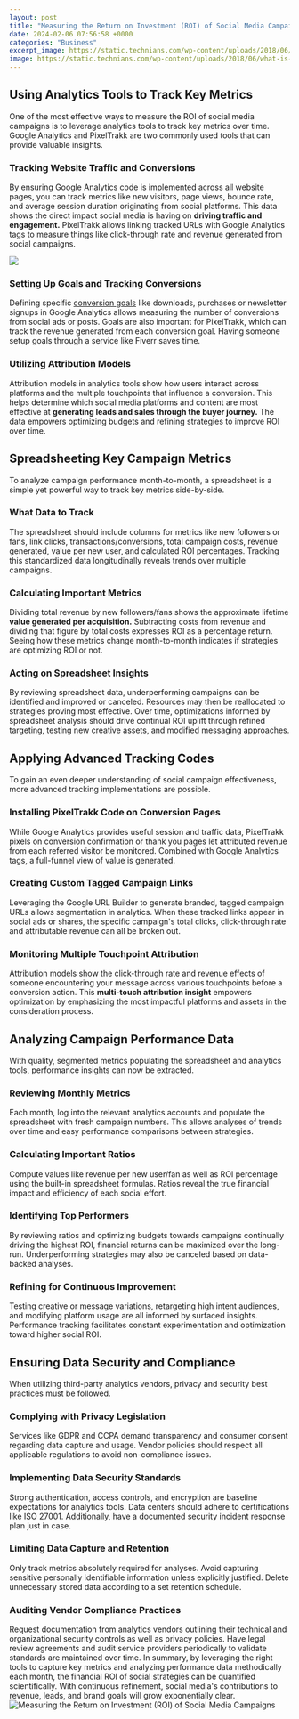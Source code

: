 ```yaml
---
layout: post
title: "Measuring the Return on Investment (ROI) of Social Media Campaigns"
date: 2024-02-06 07:56:58 +0000
categories: "Business"
excerpt_image: https://static.technians.com/wp-content/uploads/2018/06/what-is-roi.jpg?x28918
image: https://static.technians.com/wp-content/uploads/2018/06/what-is-roi.jpg?x28918
---
```


## Using Analytics Tools to Track Key Metrics
One of the most effective ways to measure the ROI of social media campaigns is to leverage analytics tools to track key metrics over time. Google Analytics and PixelTrakk are two commonly used tools that can provide valuable insights. 
### Tracking Website Traffic and Conversions
By ensuring Google Analytics code is implemented across all website pages, you can track metrics like new visitors, page views, bounce rate, and average session duration originating from social platforms. This data shows the direct impact social media is having on **driving traffic and engagement.** PixelTrakk allows linking tracked URLs with Google Analytics tags to measure things like click-through rate and revenue generated from social campaigns. 

![](https://www.brandwatch.com/wp-content/uploads/2015/03/Screen-Shot-2015-03-09-at-5.29.08-PM.png)
### Setting Up Goals and Tracking Conversions
Defining specific [conversion goals](https://yt.io.vn/collection/alcott) like downloads, purchases or newsletter signups in Google Analytics allows measuring the number of conversions from social ads or posts. Goals are also important for PixelTrakk, which can track the revenue generated from each conversion goal. Having someone setup goals through a service like Fiverr saves time.
### Utilizing Attribution Models 
Attribution models in analytics tools show how users interact across platforms and the multiple touchpoints that influence a conversion. This helps determine which social media platforms and content are most effective at **generating leads and sales through the buyer journey.** The data empowers optimizing budgets and refining strategies to improve ROI over time.
## Spreadsheeting Key Campaign Metrics 
To analyze campaign performance month-to-month, a spreadsheet is a simple yet powerful way to track key metrics side-by-side. 
### What Data to Track
The spreadsheet should include columns for metrics like new followers or fans, link clicks, transactions/conversions, total campaign costs, revenue generated, value per new user, and calculated ROI percentages. Tracking this standardized data longitudinally reveals trends over multiple campaigns.
### Calculating Important Metrics 
Dividing total revenue by new followers/fans shows the approximate lifetime **value generated per acquisition.** Subtracting costs from revenue and dividing that figure by total costs expresses ROI as a percentage return. Seeing how these metrics change month-to-month indicates if strategies are optimizing ROI or not.
### Acting on Spreadsheet Insights
By reviewing spreadsheet data, underperforming campaigns can be identified and improved or canceled. Resources may then be reallocated to strategies proving most effective. Over time, optimizations informed by spreadsheet analysis should drive continual ROI uplift through refined targeting, testing new creative assets, and modified messaging approaches.
## Applying Advanced Tracking Codes 
To gain an even deeper understanding of social campaign effectiveness, more advanced tracking implementations are possible. 
### Installing PixelTrakk Code on Conversion Pages
While Google Analytics provides useful session and traffic data, PixelTrakk pixels on conversion confirmation or thank you pages let attributed revenue from each referred visitor be monitored. Combined with Google Analytics tags, a full-funnel view of value is generated.
### Creating Custom Tagged Campaign Links
Leveraging the Google URL Builder to generate branded, tagged campaign URLs allows segmentation in analytics. When these tracked links appear in social ads or shares, the specific campaign's total clicks, click-through rate and attributable revenue can all be broken out. 
### Monitoring Multiple Touchpoint Attribution
Attribution models show the click-through rate and revenue effects of someone encountering your message across various touchpoints before a conversion action. This **multi-touch attribution insight** empowers optimization by emphasizing the most impactful platforms and assets in the consideration process.
## Analyzing Campaign Performance Data
With quality, segmented metrics populating the spreadsheet and analytics tools, performance insights can now be extracted.
### Reviewing Monthly Metrics  
Each month, log into the relevant analytics accounts and populate the spreadsheet with fresh campaign numbers. This allows analyses of trends over time and easy performance comparisons between strategies.
### Calculating Important Ratios
Compute values like revenue per new user/fan as well as ROI percentage using the built-in spreadsheet formulas. Ratios reveal the true financial impact and efficiency of each social effort.
### Identifying Top Performers
By reviewing ratios and optimizing budgets towards campaigns continually driving the highest ROI, financial returns can be maximized over the long-run. Underperforming strategies may also be canceled based on data-backed analyses.
### Refining for Continuous Improvement 
Testing creative or message variations, retargeting high intent audiences, and modifying platform usage are all informed by surfaced insights. Performance tracking facilitates constant experimentation and optimization toward higher social ROI.
## Ensuring Data Security and Compliance  
When utilizing third-party analytics vendors, privacy and security best practices must be followed.
### Complying with Privacy Legislation
Services like GDPR and CCPA demand transparency and consumer consent regarding data capture and usage. Vendor policies should respect all applicable regulations to avoid non-compliance issues.
### Implementing Data Security Standards 
Strong authentication, access controls, and encryption are baseline expectations for analytics tools. Data centers should adhere to certifications like ISO 27001. Additionally, have a documented security incident response plan just in case.
### Limiting Data Capture and Retention  
Only track metrics absolutely required for analyses. Avoid capturing sensitive personally identifiable information unless explicitly justified. Delete unnecessary stored data according to a set retention schedule.
### Auditing Vendor Compliance Practices
Request documentation from analytics vendors outlining their technical and organizational security controls as well as privacy policies. Have legal review agreements and audit service providers periodically to validate standards are maintained over time.
In summary, by leveraging the right tools to capture key metrics and analyzing performance data methodically each month, the financial ROI of social strategies can be quantified scientifically. With continuous refinement, social media's contributions to revenue, leads, and brand goals will grow exponentially clear.
![Measuring the Return on Investment (ROI) of Social Media Campaigns](https://static.technians.com/wp-content/uploads/2018/06/what-is-roi.jpg?x28918)